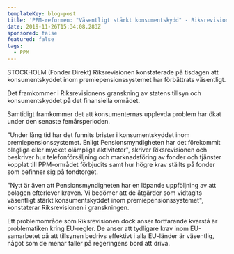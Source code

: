 ```yaml
---
templateKey: blog-post
title: 'PPM-reformen: "Väsentligt stärkt konsumentskydd" - Riksrevisionen'
date: 2019-11-26T15:34:08.283Z
sponsored: false
featured: false
tags:
  - PPM
---
```

STOCKHOLM (Fonder Direkt) Riksrevisionen konstaterade på tisdagen att konsumentskyddet inom premiepensionssystemet har förbättrats väsentligt.



Det framkommer i Riksrevisionens granskning av statens tillsyn och konsumentskyddet på det finansiella området.



Samtidigt framkommer det att konsumenternas upplevda problem har ökat under den senaste femårsperioden.



"Under lång tid har det funnits brister i konsumentskyddet inom premiepensionssystemet. Enligt Pensionsmyndigheten har det förekommit olagliga eller mycket olämpliga aktiviteter", skriver Riksrevisionen och beskriver hur telefonförsäljning och marknadsföring av fonder och tjänster kopplat till PPM-området förbjudits samt hur högre krav ställts på fonder som befinner sig på fondtorget.



"Nytt är även att Pensionsmyndigheten har en löpande uppföljning av att bolagen efterlever kraven. Vi bedömer att de åtgärder som vidtagits väsentligt stärkt konsumentskyddet inom premiepensionssystemet", konstaterar Riksrevisionen i granskningen.



Ett problemområde som Riksrevisionen dock anser fortfarande kvarstå är problematiken kring EU-regler. De anser att tydligare krav inom EU-samarbetet på att tillsynen bedrivs effektivt i alla EU-länder är väsentlig, något som de menar faller på regeringens bord att driva.
